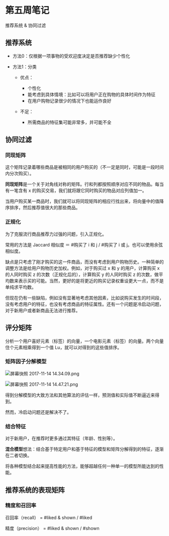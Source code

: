 # 第五周笔记

推荐系统 & 协同过滤

## 推荐系统

* 方法0：仅根据一项事物的受欢迎度决定是否推荐缺少个性化

* 方法1：分类
  * 优点：
      * 个性化
      * 能考虑到具体情境：比如可以将用户正在购物的具体时间作为特征
      * 在用户购物记录很少的情况下也能运作良好

  * 不足：
      * 所需商品的特征集可能非常多，并可能不全

## 协同过滤

### 同现矩阵

这个矩阵记录着哪些商品是被相同的用户购买的（不一定是同时，可能是一段时间内分次购买）。

**同现矩阵**是一个关于对角线对称的矩阵。行和列都按照顺序对应不同的物品。每当有一笔含有 x 的购买交易，我们就将跟它同时购买的物品对应列值加一。

当用户购买某一商品时，我们就可以将同现矩阵的相应行找出来，将向量中的值降序排序，然后推荐值很大的那些商品。

### 正规化

为了克服流行商品推荐力过强的问题，引入正规化。

常用的方法是 Jaccard 相似度 ＝ #购买了 i 和 j / #购买了 i 或 j。也可以使用余弦相似度。

缺点是只考虑了刚才购买的这一件商品，而没有考虑到用户购物历史。一种简单的调整方法是给用户购物历史加权。例如，对于购买过 x 和 y 的用户，计算购买 x 的人同时购买 z 的次数（正规化后的），计算购买 y 的人同时购买 z 的次数，做平均数来表示买的可能。当然，更好的是将更近的购买记录权重设更大一点，而不是单纯求平均数。

但现在仍有一些缺陷，例如没有显著地考虑其他因素，比如说购买发生的时间段，没有考虑用户的特征，也没有考虑商品的特征属性。还有一个问题是冷启动问题，对于新用户或者新商品无法进行推荐。

## 评分矩阵

分析一个用户喜好元素（标签）的向量，一个电影元素（标签）的向量。两个向量住个元素相乘得到一个值 Lu，就可以对得到的这些值排序。

### 矩阵因子分解模型

![屏幕快照 2017-11-14 14.34.09.png](http://upload-images.jianshu.io/upload_images/2702529-6f1bcf2432a6aaa5.png?imageMogr2/auto-orient/strip%7CimageView2/2/w/1240)

![屏幕快照 2017-11-14 14.47.21.png](http://upload-images.jianshu.io/upload_images/2702529-0ec6251a93bd7e37.png?imageMogr2/auto-orient/strip%7CimageView2/2/w/1240)

得到分解模型的大致方法和其他算法的评估一样，预测值和实际值不断逼近来得到。

然而，冷启动问题还是解决不了。

### 结合特征

对于新用户，在推荐时更多通过其特征（年龄、性别等）。

**混合模型**想法：结合基于特定用户和基于特征的模型和矩阵分解得到的特征，逐渐在二者切换。

将各种模型结合起来提高性能的方法，能够超越任何一种单一的模型所能达到的性能。

## 推荐系统的表现矩阵

### 精度和召回率

召回率（recall） = #liked & shown / #liked

精度（precision） = #liked & shown / #shown